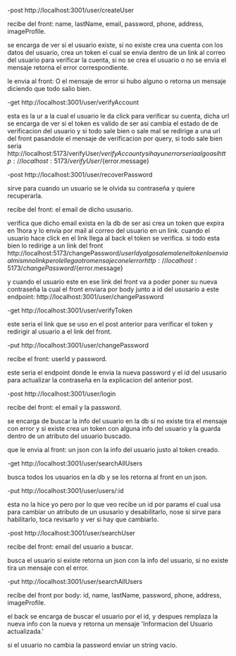 -post http://localhost:3001/user/createUser

recibe del front: name, lastName, email, password, phone, address, imageProfile.

se encarga de ver si el usuario existe, si no existe crea una cuenta con los datos
del usuario, crea un token el cual se envia dentro de un link al correo del usuario para verificar la cuenta, si no se crea el usuario o no se envia el mensaje
retorna el error correspondiente.

le envia al front: O el mensaje de error si hubo alguno o retorna un mensaje diciendo que todo salio bien.

-get http://localhost:3001/user/verifyAccount

esta es la ur a la cual el usuario le da click para verificar su cuenta, dicha url
se encarga de ver si el token es valido de ser asi cambia el estado de de verificacion del usuario y si todo sale bien o sale mal se redirige a una url del front pasandole el mensaje de verificacion por query, si todo sale bien seria http://localhost:5173/verifyUser/${verifyAccount} y si hay un error seria algo asi
http://localhost:5173/verifyUser/${error.message}

-post http://localhost:3001/user/recoverPassword

sirve para cuando un usuario se le olvida su contraseña y quiere recuperarla.

recibe del front: el email de dicho ususario.

verifica que dicho email exista en la db de ser asi crea un token que expira en 1hora y lo envia por mail al correo del usuario en un link. cuando el usuario hace click en el link llega al back el token se verifica. si todo esta bien lo redirige a un link del front http://localhost:5173/changePassword/${userId} y algo sale mal en el token lo envia al mismno link pero le llega otro mensaje con el error http://localhost:5173/changePassword/${error.message}

y cuando el usuario este en ese link del front va a poder poner su nueva contraseña la cual el front enviara por body junto a id del ususario a este endpoint: http://localhost:3001/user/changePassword

-get http://localhost:3001/user/verifyToken

este seria el link que se uso en el post anterior para verificar el token y redirigir al usuario a el link del front.

-put http://localhost:3001/user/changePassword

recibe el front: userId y password.

este seria el endpoint donde le envia la nueva password y el id del ususario para actualizar la contraseña en la explicacion del anterior post.

-post http://localhost:3001/user/login

recibe del front: el email y la password.

se encarga de buscar la info del usuario en la db si no existe tira el mensaje con error y si existe crea un token con alguna info del usuario y la guarda dentro de un atributo del usuario buscado.

que le envia al front: un json con la info del usuario justo al token creado.

-get http://localhost:3001/user/searchAllUsers

busca todos los usuarios en la db y se los retorna al front en un json.

-put http://localhost:3001/user/users/:id

esta no la hice yo pero por lo que veo recibe un id por params el cual usa para cambiar un atributo de un ususario y desabilitarlo, nose si sirve para habilitarlo, toca revisarlo y ver si hay que cambiarlo.

-post http://localhost:3001/user/searchUser

recibe del front: email del usuario a buscar.

busca el usuario si existe retorna un json con la info del usuario, si no existe tira un mensaje con el error.

-put http://localhost:3001/user/searchAllUsers

recibe del front por body: id, name, lastName, password, phone, address, imageProfile.

el back se encarga de buscar el usuario por el id, y despues remplaza la nueva info
con la nueva y retorna un mensaje 'Informacion del Usuario actualizada.'

si el usuario no cambia la password enviar un string vacio.
